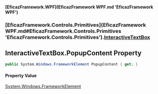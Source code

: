 #### [EficazFramework.WPF](EficazFramework WPF.md 'EficazFramework WPF')
### [EficazFramework.Controls.Primitives](EficazFramework WPF.md#EficazFramework.Controls.Primitives 'EficazFramework.Controls.Primitives').[InteractiveTextBox](EficazFramework.Controls.Primitives/InteractiveTextBox.md 'EficazFramework.Controls.Primitives.InteractiveTextBox')

## InteractiveTextBox.PopupContent Property

```csharp
public System.Windows.FrameworkElement PopupContent { get; }
```

#### Property Value
[System.Windows.FrameworkElement](https://docs.microsoft.com/en-us/dotnet/api/System.Windows.FrameworkElement 'System.Windows.FrameworkElement')